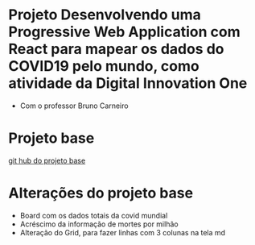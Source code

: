 # Projeto Desenvolvendo uma Progressive Web Application com React para mapear os dados do COVID19 pelo mundo, como atividade da Digital Innovation One
* Com o professor Bruno Carneiro

# Projeto base 
[git hub do projeto base](https://github.com/Tautorn/covid19-dio)

# Alterações do projeto base
* Board com os dados totais da covid mundial
* Acréscimo da informação de mortes por milhão
* Alteração do Grid, para fazer linhas com 3 colunas na tela md